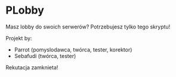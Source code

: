PLobby
======

Masz lobby do swoich serwerów? Potrzebujesz tylko tego skryptu!

  Projekt by:
- Parrot (pomyslodawca, twórca, tester, korektor)
- Sebafudi (twórca, tester)

Rekutacja zamknieta!

